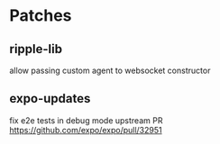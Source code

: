 # Patches

## ripple-lib

allow passing custom agent to websocket constructor

## expo-updates

fix e2e tests in debug mode
upstream PR https://github.com/expo/expo/pull/32951
